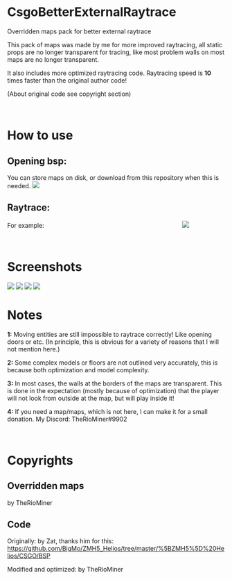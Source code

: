 # CsgoBetterExternalRaytrace
Overridden maps pack for better external raytrace

This pack of maps was made by me for more improved raytracing, 
all static props are no longer transparent for tracing, 
like most problem walls on most maps are no longer transparent.

It also includes more optimized raytracing code.
Raytracing speed is __10__ times faster than the original author code! 

(About original code see copyright section)


 
# How to use
 ## Opening bsp:
 You can store maps on disk, or download from this repository when this is needed.
 [![](https://i.imgur.com/5IycM0h.jpg)](https://i.imgur.com/5IycM0h.jpg)

 ## Raytrace:
 For example:                                                                                
 [![](https://i.imgur.com/0VDabm5.jpg)](https://i.imgur.com/0VDabm5.jpg)


 
# Screenshots
[![](https://i.imgur.com/6RAEPuW.jpg)](https://i.imgur.com/6RAEPuW.jpg)
[![](https://i.imgur.com/AF8Qoh1.jpg)](https://i.imgur.com/AF8Qoh1.jpg)
[![](https://i.imgur.com/HvHbubw.jpg)](https://i.imgur.com/HvHbubw.jpg)
[![](https://i.imgur.com/AF8Qoh1.jpg)](https://i.imgur.com/AF8Qoh1.jpg)


# Notes
__1:__ Moving entities are still impossible to raytrace correctly!
Like opening doors or etc. (In principle, this is obvious for a variety of reasons that I will not mention here.)


__2:__ Some complex models or floors are not outlined very accurately, this is because both optimization and model complexity.

__3:__ In most cases, the walls at the borders of the maps are transparent.
This is done in the expectation (mostly because of optimization) that the player will not look from outside at the map, but will play inside it!


__4:__ If you need a map/maps, which is not here, I can make it for a small donation. My Discord: TheRioMiner#9902
 
 
 
# Copyrights
## Overridden maps
by TheRioMiner
## Code
Originally: by Zat, thanks him for this: https://github.com/BigMo/ZMH5_Helios/tree/master/%5BZMH5%5D%20Helios/CSGO/BSP


Modified and optimized: by TheRioMiner
